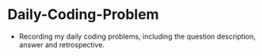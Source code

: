 # Daily-Coding-Problem
- Recording my daily coding problems, including the question description, answer and retrospective.
